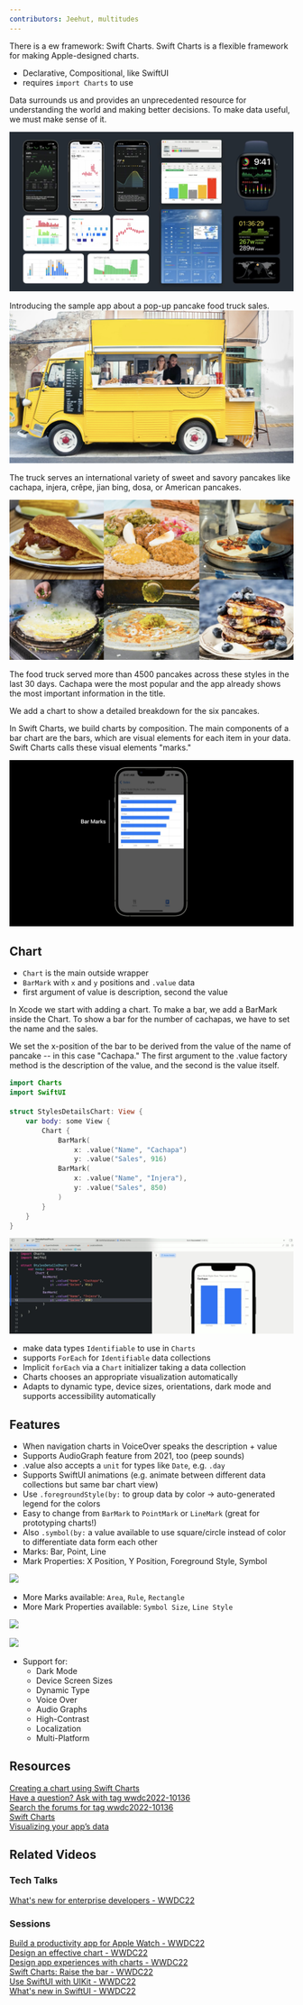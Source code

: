 ```yaml
---
contributors: Jeehut, multitudes
---
```


There is a ew framework: Swift Charts. Swift Charts is a flexible framework for making Apple-designed charts.

- Declarative, Compositional, like SwiftUI
- requires `import Charts` to use

Data surrounds us and provides an unprecedented resource for understanding the world and making better decisions. To make data useful, we must make sense of it.

![Swift Charts][charts1]  

[charts1]: ../../../images/notes/wwdc22/10136/charts1.jpg

Introducing the sample app about a pop-up pancake food truck sales.
![The sample app][truck1]  

[truck1]: ../../../images/notes/wwdc22/10136/truck1.jpg

The truck serves an international variety of sweet and savory pancakes like cachapa, injera, crêpe, jian bing, dosa, or American pancakes.

![The sample app][truck2]  

[truck2]: ../../../images/notes/wwdc22/10136/truck2.jpg

The food truck served more than 4500 pancakes across these styles in the last 30 days. Cachapa were the most popular and the app already shows the most important information in the title.

We add a chart to show a detailed breakdown for the six pancakes.

In Swift Charts, we build charts by composition. The main components of a bar chart are the bars, which are visual elements for each item in your data. Swift Charts calls these visual elements "marks." 

![Swift Charts][charts2]  

[charts2]: ../../../images/notes/wwdc22/10136/charts2.jpg

## Chart

- `Chart` is the main outside wrapper
- `BarMark` with `x` and `y` positions and `.value` data
- first argument of value is description, second the value

In Xcode we start with adding a chart. To make a bar, we add a BarMark inside the Chart. To show a bar for the number of cachapas, we have to set the name and the sales.

We set the x-position of the bar to be derived from the value of the name of pancake -- in this case "Cachapa." The first argument to the .value factory method is the description of the value, and the second is the value itself. 

```swift
import Charts 
import SwiftUI

struct StylesDetailsChart: View {
	var body: some View {
		Chart {
			BarMark(
				x: .value("Name", "Cachapa")
				y: .value("Sales", 916)
			BarMark(
				x: .value("Name", "Injera"),
				y: .value("Sales", 850)
			)
		}
	}
}
```

![Swift Charts][charts3]  

[charts3]: ../../../images/notes/wwdc22/10136/charts3.jpg

- make data types `Identifiable` to use in `Charts`
- supports `ForEach` for `Identifiable` data collections
- Implicit `forEach` via a `Chart` initializer taking a data collection
- Charts chooses an appropriate visualization automatically
- Adapts to dynamic type, device sizes, orientations, dark mode and supports accessibility automatically

## Features

- When navigation charts in VoiceOver speaks the description + value
- Supports AudioGraph feature from 2021, too (peep sounds)
- .value also accepts a `unit` for types like `Date`, e.g. `.day`
- Supports SwiftUI animations (e.g. animate between different data collections but same bar chart view)
- Use `.foregroundStyle(by:` to group data by color → auto-generated legend for the colors
- Easy to change from `BarMark` to `PointMark` or `LineMark` (great for prototyping charts!)
- Also `.symbol(by:` a value available to use square/circle instead of color to differentiate data form each other
- Marks: Bar, Point, Line
- Mark Properties: X Position, Y Position, Foreground Style, Symbol

![](https://user-images.githubusercontent.com/6942160/172725495-b3e8e247-1e1f-45df-a003-2050ed6204ea.png)

- More Marks available: `Area`, `Rule`, `Rectangle`
- More Mark Properties available: `Symbol Size`, `Line Style`

![](https://user-images.githubusercontent.com/6942160/172725519-073c2256-ac98-4e05-86e1-cf4f5b178c8d.png)

![](https://user-images.githubusercontent.com/6942160/172725536-4e6a7c48-455f-40ab-87c0-e65df4337418.png)

- Support for:
  - Dark Mode
  - Device Screen Sizes
  - Dynamic Type
  - Voice Over
  - Audio Graphs
  - High-Contrast
  - Localization
  - Multi-Platform

## Resources
[Creating a chart using Swift Charts](https://developer.apple.com/documentation/Charts/Creating-a-chart-using-Swift-Charts)  
[Have a question? Ask with tag wwdc2022-10136](https://developer.apple.com/forums/create/question?&tag1=386030&tag2=432030)  
[Search the forums for tag wwdc2022-10136](https://developer.apple.com/forums/tags/wwdc2022-10136)  
[Swift Charts](https://developer.apple.com/documentation/charts/visualizing_your_app_s_data)  
[Visualizing your app’s data]()  

## Related Videos
### Tech Talks
[What's new for enterprise developers - WWDC22](https://developer.apple.com/videos/play/tech-talks/110356)  

### Sessions
[Build a productivity app for Apple Watch - WWDC22](https://developer.apple.com/videos/play/wwdc2022/10133)  
[Design an effective chart - WWDC22](https://developer.apple.com/videos/play/wwdc2022/110340)  
[Design app experiences with charts - WWDC22](https://developer.apple.com/videos/play/wwdc2022/110342)  
[Swift Charts: Raise the bar - WWDC22](https://developer.apple.com/videos/play/wwdc2022/10137)  
[Use SwiftUI with UIKit - WWDC22](https://developer.apple.com/videos/play/wwdc2022/10072)  
[What's new in SwiftUI - WWDC22](https://developer.apple.com/videos/play/wwdc2022/10052)
